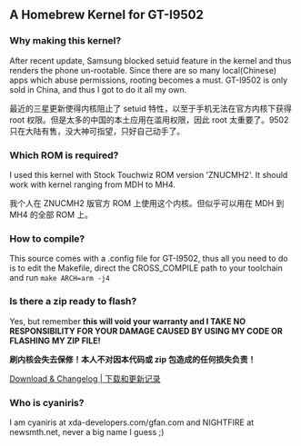 ## A Homebrew Kernel for GT-I9502

### Why making this kernel?

After recent update, Samsung blocked setuid feature in the kernel and thus renders the phone un-rootable. 
Since there are so many local(Chinese) apps which abuse permissions, rooting becomes a must.
GT-I9502 is only sold in China, and thus I got to do it all my own.

最近的三星更新使得内核阻止了 setuid 特性，以至于手机无法在官方内核下获得 root 权限。但是太多的中国的本土应用在滥用权限，因此 root 太重要了。9502只在大陆有售，没大神可指望，只好自己动手了。

### Which ROM is required?

I used this kernel with Stock Touchwiz ROM version 'ZNUCMH2'. It should work with kernel ranging from MDH to MH4.

我个人在 ZNUCMH2 版官方 ROM 上使用这个内核。但似乎可以用在 MDH 到 MH4 的全部 ROM 上。

### How to compile?

This source comes with a .config file for GT-I9502, thus all you need to do is to edit the Makefile, direct the CROSS_COMPILE path to your toolchain and run
`make ARCH=arm -j4`

### Is there a zip ready to flash?

Yes, but remember **this will void your warranty and I TAKE NO RESPONSIBILITY FOR YOUR DAMAGE CAUSED BY USING MY CODE OR FLASHING MY ZIP FILE!**

**刷内核会失去保修！本人不对因本代码或 zip 包造成的任何损失负责！**

[Download & Changelog | 下载和更新记录](https://github.com/cyaniris/sgs4duos_kernel/wiki/Changelog)


### Who is cyaniris?

I am cyaniris at xda-developers.com/gfan.com and NIGHTFIRE at newsmth.net, never a big name I guess ;) 

